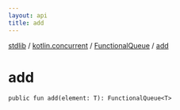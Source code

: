 ```yaml
---
layout: api
title: add
---
```

[stdlib](../../index.html) / [kotlin.concurrent](../index.html) / [FunctionalQueue](index.html) / [add](add.html)

# add

```
public fun add(element: T): FunctionalQueue<T>
```
